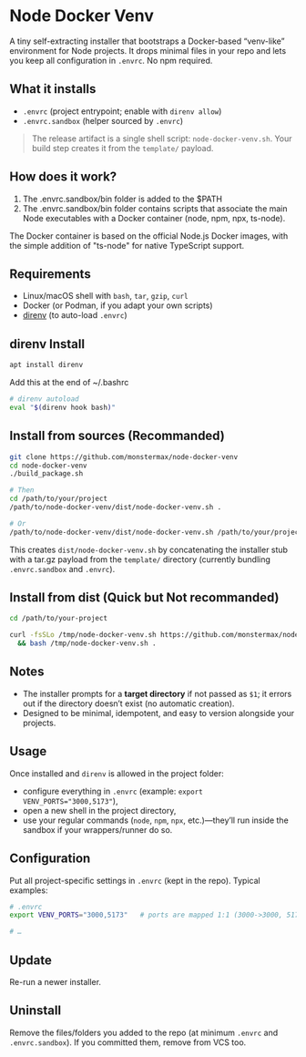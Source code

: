 
# Node Docker Venv

A tiny self-extracting installer that bootstraps a Docker-based “venv-like” environment for Node projects. It drops minimal files in your repo and lets you keep all configuration in `.envrc`. No npm required.

## What it installs

* `.envrc` (project entrypoint; enable with `direnv allow`)
* `.envrc.sandbox` (helper sourced by `.envrc`)

> The release artifact is a single shell script: `node-docker-venv.sh`. Your build step creates it from the `template/` payload.&#x20;

## How does it work?
1. The .envrc.sandbox/bin folder is added to the $PATH
2. The .envrc.sandbox/bin folder contains scripts that associate the main Node executables with a Docker container (node, npm, npx, ts-node).

The Docker container is based on the official Node.js Docker images, with the simple addition of "ts-node" for native TypeScript support.

## Requirements

* Linux/macOS shell with `bash`, `tar`, `gzip`, `curl`
* Docker (or Podman, if you adapt your own scripts)
* [direnv](https://direnv.net) (to auto-load `.envrc`)



## direnv Install

```bash
apt install direnv
```

Add this at the end of ~/.bashrc
```bash
# direnv autoload
eval "$(direnv hook bash)"

```


## Install from sources (Recommanded)

```bash
git clone https://github.com/monstermax/node-docker-venv
cd node-docker-venv
./build_package.sh

# Then
cd /path/to/your/project
/path/to/node-docker-venv/dist/node-docker-venv.sh .

# Or
/path/to/node-docker-venv/dist/node-docker-venv.sh /path/to/your/project
```

This creates `dist/node-docker-venv.sh` by concatenating the installer stub with a tar.gz payload from the `template/` directory (currently bundling `.envrc.sandbox` and `.envrc`).


## Install from dist (Quick but Not recommanded)

```bash
cd /path/to/your-project

curl -fsSLo /tmp/node-docker-venv.sh https://github.com/monstermax/node-docker-venv/raw/refs/heads/master/dist/node-docker-venv.sh \
  && bash /tmp/node-docker-venv.sh .
```


## Notes

* The installer prompts for a **target directory** if not passed as `$1`; it errors out if the directory doesn’t exist (no automatic creation).
* Designed to be minimal, idempotent, and easy to version alongside your projects.


## Usage

Once installed and `direnv` is allowed in the project folder:

* configure everything in `.envrc` (example: `export VENV_PORTS="3000,5173"`),
* open a new shell in the project directory,
* use your regular commands (`node`, `npm`, `npx`, etc.)—they’ll run inside the sandbox if your wrappers/runner do so.


## Configuration

Put all project-specific settings in `.envrc` (kept in the repo). Typical examples:

```bash
# .envrc
export VENV_PORTS="3000,5173"   # ports are mapped 1:1 (3000->3000, 5173->5173)

# …
```


## Update

Re-run a newer installer.


## Uninstall

Remove the files/folders you added to the repo (at minimum `.envrc` and `.envrc.sandbox`). If you committed them, remove from VCS too.

